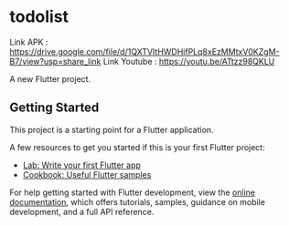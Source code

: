 # todolist

Link APK : https://drive.google.com/file/d/1QXTVItHWDHifPLq8xEzMMtxV0KZgM-B7/view?usp=share_link
Link Youtube : https://youtu.be/ATtzz98QKLU

A new Flutter project.

## Getting Started

This project is a starting point for a Flutter application.

A few resources to get you started if this is your first Flutter project:

- [Lab: Write your first Flutter app](https://docs.flutter.dev/get-started/codelab)
- [Cookbook: Useful Flutter samples](https://docs.flutter.dev/cookbook)

For help getting started with Flutter development, view the
[online documentation](https://docs.flutter.dev/), which offers tutorials,
samples, guidance on mobile development, and a full API reference.
